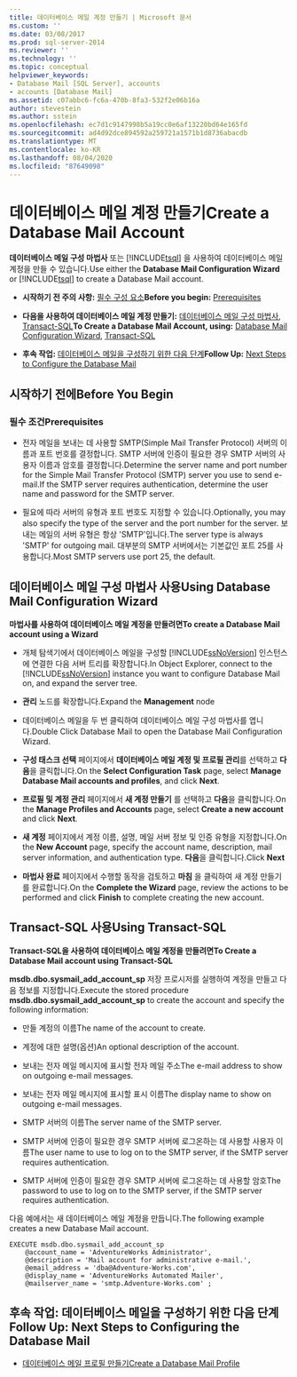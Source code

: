 ```yaml
---
title: 데이터베이스 메일 계정 만들기 | Microsoft 문서
ms.custom: ''
ms.date: 03/08/2017
ms.prod: sql-server-2014
ms.reviewer: ''
ms.technology: ''
ms.topic: conceptual
helpviewer_keywords:
- Database Mail [SQL Server], accounts
- accounts [Database Mail]
ms.assetid: c07abbc6-fc6a-470b-8fa3-532f2e06b16a
author: stevestein
ms.author: sstein
ms.openlocfilehash: ec7d1c9147998b5a19cc0e6af13220bd64e165fd
ms.sourcegitcommit: ad4d92dce894592a259721a1571b1d8736abacdb
ms.translationtype: MT
ms.contentlocale: ko-KR
ms.lasthandoff: 08/04/2020
ms.locfileid: "87649098"
---
```

# <a name="create-a-database-mail-account"></a><span data-ttu-id="aa86f-102">데이터베이스 메일 계정 만들기</span><span class="sxs-lookup"><span data-stu-id="aa86f-102">Create a Database Mail Account</span></span>
  <span data-ttu-id="aa86f-103">**데이터베이스 메일 구성 마법사** 또는 [!INCLUDE[tsql](../../includes/tsql-md.md)] 을 사용하여 데이터베이스 메일 계정을 만들 수 있습니다.</span><span class="sxs-lookup"><span data-stu-id="aa86f-103">Use either the **Database Mail Configuration Wizard** or [!INCLUDE[tsql](../../includes/tsql-md.md)] to create a Database Mail account.</span></span>  
  
-   <span data-ttu-id="aa86f-104">**시작하기 전 주의 사항:**  [필수 구성 요소](#Prerequisites)</span><span class="sxs-lookup"><span data-stu-id="aa86f-104">**Before you begin:**  [Prerequisites](#Prerequisites)</span></span>  
  
-   <span data-ttu-id="aa86f-105">**다음을 사용하여 데이터베이스 메일 계정 만들기:**  [데이터베이스 메일 구성 마법사](#SSMSProcedure), [Transact-SQL](#TsqlProcedure)</span><span class="sxs-lookup"><span data-stu-id="aa86f-105">**To Create a Database Mail Account, using:**  [Database Mail Configuration Wizard](#SSMSProcedure), [Transact-SQL](#TsqlProcedure)</span></span>  
  
-   <span data-ttu-id="aa86f-106">**후속 작업:**  [데이터베이스 메일을 구성하기 위한 다음 단계](#FollowUp)</span><span class="sxs-lookup"><span data-stu-id="aa86f-106">**Follow Up:**  [Next Steps to Configure the Database Mail](#FollowUp)</span></span>  
  
##  <a name="before-you-begin"></a><a name="BeforeYouBegin"></a> <span data-ttu-id="aa86f-107">시작하기 전에</span><span class="sxs-lookup"><span data-stu-id="aa86f-107">Before You Begin</span></span>  
  
###  <a name="prerequisites"></a><a name="Prerequisites"></a> <span data-ttu-id="aa86f-108">필수 조건</span><span class="sxs-lookup"><span data-stu-id="aa86f-108">Prerequisites</span></span>  
  
-   <span data-ttu-id="aa86f-109">전자 메일을 보내는 데 사용할 SMTP(Simple Mail Transfer Protocol) 서버의 이름과 포트 번호를 결정합니다. SMTP 서버에 인증이 필요한 경우 SMTP 서버의 사용자 이름과 암호를 결정합니다.</span><span class="sxs-lookup"><span data-stu-id="aa86f-109">Determine the server name and port number for the Simple Mail Transfer Protocol (SMTP) server you use to send e-mail.If the SMTP server requires authentication, determine the user name and password for the SMTP server.</span></span>  
  
-   <span data-ttu-id="aa86f-110">필요에 따라 서버의 유형과 포트 번호도 지정할 수 있습니다.</span><span class="sxs-lookup"><span data-stu-id="aa86f-110">Optionally, you may also specify the type of the server and the port number for the server.</span></span> <span data-ttu-id="aa86f-111">보내는 메일의 서버 유형은 항상 'SMTP'입니다.</span><span class="sxs-lookup"><span data-stu-id="aa86f-111">The server type is always 'SMTP' for outgoing mail.</span></span> <span data-ttu-id="aa86f-112">대부분의 SMTP 서버에서는 기본값인 포트 25를 사용합니다.</span><span class="sxs-lookup"><span data-stu-id="aa86f-112">Most SMTP servers use port 25, the default.</span></span>  
  
##  <a name="using-database-mail-configuration-wizard"></a><a name="SSMSProcedure"></a> <span data-ttu-id="aa86f-113">데이터베이스 메일 구성 마법사 사용</span><span class="sxs-lookup"><span data-stu-id="aa86f-113">Using Database Mail Configuration Wizard</span></span>  
 <span data-ttu-id="aa86f-114">**마법사를 사용하여 데이터베이스 메일 계정을 만들려면**</span><span class="sxs-lookup"><span data-stu-id="aa86f-114">**To create a Database Mail account using a Wizard**</span></span>  
  
-   <span data-ttu-id="aa86f-115">개체 탐색기에서 데이터베이스 메일을 구성할 [!INCLUDE[ssNoVersion](../../includes/ssnoversion-md.md)] 인스턴스에 연결한 다음 서버 트리를 확장합니다.</span><span class="sxs-lookup"><span data-stu-id="aa86f-115">In Object Explorer, connect to the [!INCLUDE[ssNoVersion](../../includes/ssnoversion-md.md)] instance you want to configure Database Mail on, and expand the server tree.</span></span>  
  
-   <span data-ttu-id="aa86f-116">**관리** 노드를 확장합니다.</span><span class="sxs-lookup"><span data-stu-id="aa86f-116">Expand the **Management** node</span></span>  
  
-   <span data-ttu-id="aa86f-117">데이터베이스 메일을 두 번 클릭하여 데이터베이스 메일 구성 마법사를 엽니다.</span><span class="sxs-lookup"><span data-stu-id="aa86f-117">Double Click Database Mail to open the Database Mail Configuration Wizard.</span></span>  
  
-   <span data-ttu-id="aa86f-118">**구성 태스크 선택** 페이지에서 **데이터베이스 메일 계정 및 프로필 관리**를 선택하고 **다음**을 클릭합니다.</span><span class="sxs-lookup"><span data-stu-id="aa86f-118">On the **Select Configuration Task** page, select **Manage Database Mail accounts and profiles**, and click **Next**.</span></span>  
  
-   <span data-ttu-id="aa86f-119">**프로필 및 계정 관리** 페이지에서 **새 계정 만들기** 를 선택하고 **다음**을 클릭합니다.</span><span class="sxs-lookup"><span data-stu-id="aa86f-119">On the **Manage Profiles and Accounts** page, select **Create a new account** and click **Next**.</span></span>  
  
-   <span data-ttu-id="aa86f-120">**새 계정** 페이지에서 계정 이름, 설명, 메일 서버 정보 및 인증 유형을 지정합니다.</span><span class="sxs-lookup"><span data-stu-id="aa86f-120">On the **New Account** page, specify the account name, description, mail server information, and authentication type.</span></span> <span data-ttu-id="aa86f-121">**다음**을 클릭합니다.</span><span class="sxs-lookup"><span data-stu-id="aa86f-121">Click **Next**</span></span>  
  
-   <span data-ttu-id="aa86f-122">**마법사 완료** 페이지에서 수행할 동작을 검토하고 **마침** 을 클릭하여 새 계정 만들기를 완료합니다.</span><span class="sxs-lookup"><span data-stu-id="aa86f-122">On the **Complete the Wizard** page, review the actions to be performed and click **Finish** to complete creating the new account.</span></span>  
  
##  <a name="using-transact-sql"></a><a name="TsqlProcedure"></a> <span data-ttu-id="aa86f-123">Transact-SQL 사용</span><span class="sxs-lookup"><span data-stu-id="aa86f-123">Using Transact-SQL</span></span>  
 <span data-ttu-id="aa86f-124">**Transact-SQL을 사용하여 데이터베이스 메일 계정을 만들려면**</span><span class="sxs-lookup"><span data-stu-id="aa86f-124">**To Create a Database Mail account using Transact-SQL**</span></span>  
  
 <span data-ttu-id="aa86f-125">**msdb.dbo.sysmail_add_account_sp** 저장 프로시저를 실행하여 계정을 만들고 다음 정보를 지정합니다.</span><span class="sxs-lookup"><span data-stu-id="aa86f-125">Execute the stored procedure **msdb.dbo.sysmail_add_account_sp** to create the account and specify the following information:</span></span>  
  
-   <span data-ttu-id="aa86f-126">만들 계정의 이름</span><span class="sxs-lookup"><span data-stu-id="aa86f-126">The name of the account to create.</span></span>  
  
-   <span data-ttu-id="aa86f-127">계정에 대한 설명(옵션)</span><span class="sxs-lookup"><span data-stu-id="aa86f-127">An optional description of the account.</span></span>  
  
-   <span data-ttu-id="aa86f-128">보내는 전자 메일 메시지에 표시할 전자 메일 주소</span><span class="sxs-lookup"><span data-stu-id="aa86f-128">The e-mail address to show on outgoing e-mail messages.</span></span>  
  
-   <span data-ttu-id="aa86f-129">보내는 전자 메일 메시지에 표시할 표시 이름</span><span class="sxs-lookup"><span data-stu-id="aa86f-129">The display name to show on outgoing e-mail messages.</span></span>  
  
-   <span data-ttu-id="aa86f-130">SMTP 서버의 이름</span><span class="sxs-lookup"><span data-stu-id="aa86f-130">The server name of the SMTP server.</span></span>  
  
-   <span data-ttu-id="aa86f-131">SMTP 서버에 인증이 필요한 경우 SMTP 서버에 로그온하는 데 사용할 사용자 이름</span><span class="sxs-lookup"><span data-stu-id="aa86f-131">The user name to use to log on to the SMTP server, if the SMTP server requires authentication.</span></span>  
  
-   <span data-ttu-id="aa86f-132">SMTP 서버에 인증이 필요한 경우 SMTP 서버에 로그온하는 데 사용할 암호</span><span class="sxs-lookup"><span data-stu-id="aa86f-132">The password to use to log on to the SMTP server, if the SMTP server requires authentication.</span></span>  
  
 <span data-ttu-id="aa86f-133">다음 예에서는 새 데이터베이스 메일 계정을 만듭니다.</span><span class="sxs-lookup"><span data-stu-id="aa86f-133">The following example creates a new Database Mail account.</span></span>  
  
```  
EXECUTE msdb.dbo.sysmail_add_account_sp  
    @account_name = 'AdventureWorks Administrator',  
    @description = 'Mail account for administrative e-mail.',  
    @email_address = 'dba@Adventure-Works.com',  
    @display_name = 'AdventureWorks Automated Mailer',  
    @mailserver_name = 'smtp.Adventure-Works.com' ;  
```  
  
##  <a name="follow-up-next-steps-to-configuring-the-database-mail"></a><a name="FollowUp"></a> <span data-ttu-id="aa86f-134">후속 작업: 데이터베이스 메일을 구성하기 위한 다음 단계</span><span class="sxs-lookup"><span data-stu-id="aa86f-134">Follow Up: Next Steps to Configuring the Database Mail</span></span>  
  
-   [<span data-ttu-id="aa86f-135">데이터베이스 메일 프로필 만들기</span><span class="sxs-lookup"><span data-stu-id="aa86f-135">Create a Database Mail Profile</span></span>](create-a-database-mail-profile.md)  
  
  
